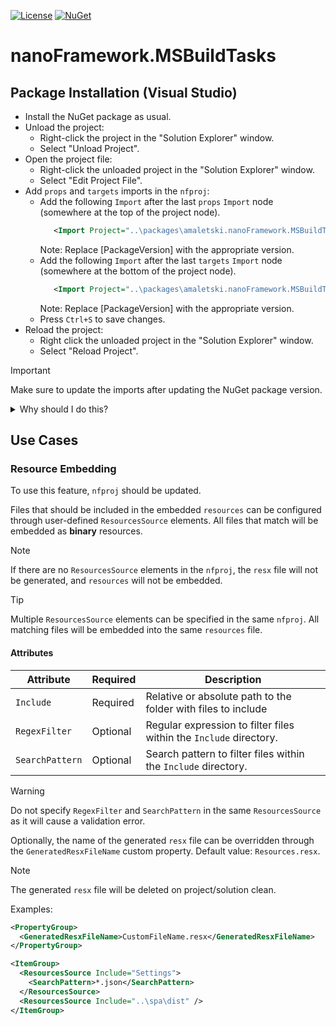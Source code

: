 ﻿[![License](https://img.shields.io/badge/License-MIT-blue.svg)](LICENSE)
[![NuGet](https://img.shields.io/nuget/v/amaletski.nanoFramework.MSBuildTasks.svg?label=NuGet&style=flat&logo=nuget)](https://www.nuget.org/packages/amaletski.nanoFramework.MSBuildTasks/)

# nanoFramework.MSBuildTasks

## Package Installation (Visual Studio)

 - Install the NuGet package as usual.
 - Unload the project:
   - Right-click the project in the "Solution Explorer" window.
   - Select "Unload Project".
 - Open the project file:
   - Right-click the unloaded project in the "Solution Explorer" window.
   - Select "Edit Project File".
 - Add `props` and `targets` imports in the `nfproj`:
   - Add the following `Import` after the last `props` `Import` node (somewhere at the top of the project node).
     ```xml
        <Import Project="..\packages\amaletski.nanoFramework.MSBuildTasks.[PackageVersion]\build\netnano1.0\amaletski.nanoFramework.MSBuildTasks.props" />
     ```
     Note: Replace [PackageVersion] with the appropriate version.
   - Add the following `Import` after the last `targets` `Import` node (somewhere at the bottom of the project node).
     ```xml
        <Import Project="..\packages\amaletski.nanoFramework.MSBuildTasks.[PackageVersion]\build\netnano1.0\amaletski.nanoFramework.MSBuildTasks.targets" />
     ```
     Note: Replace [PackageVersion] with the appropriate version.
   - Press `Ctrl+S` to save changes.
 - Reload the project:
   - Right click the unloaded project in the "Solution Explorer" window.
   - Select "Reload Project".

> [!IMPORTANT]
> Make sure to update the imports after updating the NuGet package version.

<details>
  <summary>Why should I do this?</summary>
  
Without these imports, the package will not work.
There are likely some issues with the nanoFramework project system because, according to this [Microsoft Docs page](https://learn.microsoft.com/en-us/nuget/concepts/msbuild-props-and-targets#packagesconfig-projects), these imports should be managed automatically.
</details>

## Use Cases

### Resource Embedding

To use this feature, `nfproj` should be updated.

Files that should be included in the embedded `resources` can be configured through user-defined `ResourcesSource` elements. All files that match will be embedded as <b>binary</b> resources.

> [!NOTE]
> If there are no `ResourcesSource` elements in the `nfproj`, the `resx` file will not be generated, and `resources` will not be embedded.

> [!TIP]
> Multiple `ResourcesSource` elements can be specified in the same `nfproj`. All matching files will be embedded into the same `resources` file.

#### Attributes

| Attribute | Required | Description |
| --- | --- | --- |
| `Include` | Required | Relative or absolute path to the folder with files to include |
| `RegexFilter` | Optional | Regular expression to filter files within the `Include` directory. |
| `SearchPattern` | Optional | Search pattern to filter files within the `Include` directory. |

> [!WARNING]
> Do not specify `RegexFilter` and `SearchPattern` in the same `ResourcesSource` as it will cause a validation error.

Optionally, the name of the generated `resx` file can be overridden through the `GeneratedResxFileName` custom property. Default value: `Resources.resx`.

> [!NOTE]
> The generated `resx` file will be deleted on project/solution clean.

Examples:

```xml
<PropertyGroup>
  <GeneratedResxFileName>CustomFileName.resx</GeneratedResxFileName>
</PropertyGroup>
```

```xml
<ItemGroup>
  <ResourcesSource Include="Settings">
    <SearchPattern>*.json</SearchPattern>
  </ResourcesSource>
  <ResourcesSource Include="..\spa\dist" />
</ItemGroup>
```
